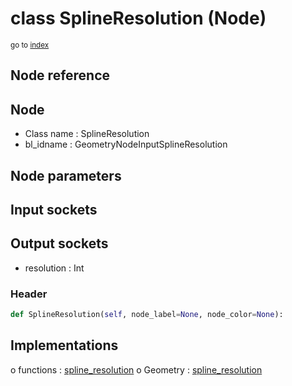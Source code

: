 # class SplineResolution (Node)

<sub>go to [index](/docs/index.md)</sub>

## Node reference

Node
----
 - Class name : SplineResolution
 - bl_idname : GeometryNodeInputSplineResolution

Node parameters
---------------

Input sockets
-------------

Output sockets
--------------
 - resolution : Int

### Header

``` python
def SplineResolution(self, node_label=None, node_color=None):
```

## Implementations

o functions : [spline_resolution](#spline_resolution)
o Geometry : [spline_resolution](#spline_resolution) 

